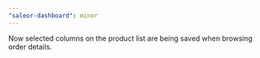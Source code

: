 ```yaml
---
"saleor-dashboard": minor
---
```


Now selected columns on the product list are being saved when browsing order details.

